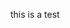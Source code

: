 <span class="graffiti-highlight graffiti-id_6jy0p58-id_kexc8vu"><i></i>this</span> is a <span class="graffiti-highlight graffiti-id_6jy0p58-id_x130ng5"><i></i>test</span>
